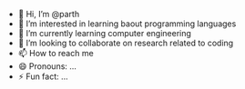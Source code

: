 - 👋 Hi, I’m @parth
- 👀 I’m interested in learning baout programming languages
- 🌱 I’m currently learning computer engineering
- 💞️ I’m looking to collaborate on research related to coding
- 📫 How to reach me 
- 😄 Pronouns: ...
- ⚡ Fun fact: ...

<!---
parth00-de/parth00-de is a ✨ special ✨ repository because its `README.md` (this file) appears on your GitHub profile.
You can click the Preview link to take a look at your changes.
--->
